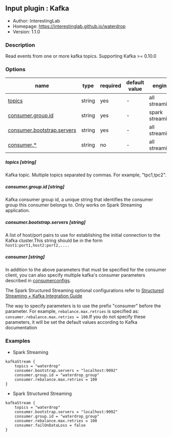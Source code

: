 ## Input plugin : Kafka

* Author: InterestingLab
* Homepage: https://interestinglab.github.io/waterdrop
* Version: 1.1.0

### Description

Read events from one or more kafka topics. Supporting Kafka >= 0.10.0


### Options

| name | type | required | default value | engine |
| --- | --- | --- | --- | --- |
| [topics](#topics-string) | string | yes | - | all streaming |
| [consumer.group.id](#consumergroupid-string) | string | yes | - | spark streaming |
| [consumer.bootstrap.servers](#consumerbootstrapservers-string) | string | yes | - | all streaming |
| [consumer.*](#consumer-string) | string | no | - | all streaming |

##### topics [string]

Kafka topic. Multiple topics separated by commas. For example, "tpc1,tpc2".

##### consumer.group.id [string]

Kafka consumer group id, a unique string that identifies the consumer group this consumer belongs to. Only works on Spark Streaming application.

##### consumer.bootstrap.servers [string]

A list of host/port pairs to use for establishing the initial connection to the Kafka cluster.This string should be in the form `host1:port1,host2:port2,.... `

##### consumer [string]

In addition to the above parameters that must be specified for the consumer client, you can also specify multiple kafka's consumer parameters described in [consumerconfigs](http://kafka.apache.org/10/documentation.html#consumerconfigs).

The Spark Structured Streaming optional configurations refer to [Structured Streaming + Kafka Integration Guide](https://spark.apache.org/docs/latest/structured-streaming-kafka-integration.html#reading-data-from-kafka)

The way to specify parameters is to use the prefix "consumer" before the parameter. For example, `rebalance.max.retries` is specified as: `consumer.rebalance.max.retries = 100`.If you do not specify these parameters, it will be set the default values according to Kafka documentation


### Examples

* Spark Streaming

```
kafkaStream {
    topics = "waterdrop"
    consumer.bootstrap.servers = "localhost:9092"
    consumer.group.id = "waterdrop_group"
    consumer.rebalance.max.retries = 100
}
```

* Spark Structured Streaming

```
kafkaStream {
    topics = "waterdrop"
    consumer.bootstrap.servers = "localhost:9092"
    consumer.group.id = "waterdrop_group"
    consumer.rebalance.max.retries = 100
    consumer.failOnDataLoss = false
}
```